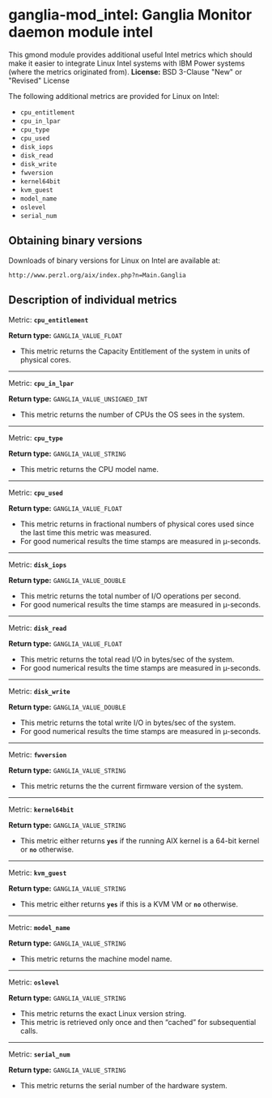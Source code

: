 # ganglia-mod_intel: Ganglia Monitor daemon module intel

This gmond module provides additional useful Intel metrics which should make it easier to integrate Linux Intel systems with IBM Power systems (where the metrics originated from). 
**License:** BSD 3-Clause "New" or "Revised" License

The following additional metrics are provided for Linux on Intel:
* `cpu_entitlement`
* `cpu_in_lpar`
* `cpu_type`
* `cpu_used`
* `disk_iops`
* `disk_read`
* `disk_write`
* `fwversion`
* `kernel64bit`
* `kvm_guest`
* `model_name`
* `oslevel`
* `serial_num`

## Obtaining binary versions

Downloads of binary versions for Linux on Intel are available at:

    http://www.perzl.org/aix/index.php?n=Main.Ganglia

## Description of individual metrics

Metric:	**`cpu_entitlement`**

**Return type:** `GANGLIA_VALUE_FLOAT`

* This metric returns the Capacity Entitlement of the system in units of physical cores.

----

Metric:	**`cpu_in_lpar`**

**Return type:** `GANGLIA_VALUE_UNSIGNED_INT`

* This metric returns the number of CPUs the OS sees in the system.

----

Metric:	**`cpu_type`**

**Return type:** `GANGLIA_VALUE_STRING`

* This metric returns the CPU model name.

----

Metric:	**`cpu_used`**

**Return type:** `GANGLIA_VALUE_FLOAT`

* This metric returns in fractional numbers of physical cores used since the last time this metric was measured.
* For good numerical results the time stamps are measured in µ-seconds.

----

Metric:	**`disk_iops`**

**Return type:** `GANGLIA_VALUE_DOUBLE`

* This metric returns the total number of I/O operations per second.
* For good numerical results the time stamps are measured in µ-seconds.

----

Metric:	**`disk_read`**

**Return type:** `GANGLIA_VALUE_FLOAT`

* This metric returns the total read I/O in bytes/sec of the system.
* For good numerical results the time stamps are measured in µ-seconds.

----

Metric:	**`disk_write`**

**Return type:** `GANGLIA_VALUE_DOUBLE`

* This metric returns the total write I/O in bytes/sec of the system.
* For good numerical results the time stamps are measured in µ-seconds.

----

Metric:	**`fwversion`**

**Return type:** `GANGLIA_VALUE_STRING`

* This metric returns the the current firmware version of the system.

----

Metric:	**`kernel64bit`**

**Return type:** `GANGLIA_VALUE_STRING`

* This metric either returns **`yes`** if the running AIX kernel is a 64-bit kernel or **`no`** otherwise.

----

Metric:	**`kvm_guest`**

**Return type:** `GANGLIA_VALUE_STRING`

* This metric either returns **`yes`** if this is a KVM VM or **`no`** otherwise.

----

Metric:	**`model_name`**

**Return type:** `GANGLIA_VALUE_STRING`

* This metric returns the machine model name.

----

Metric:	**`oslevel`**

**Return type:** `GANGLIA_VALUE_STRING`

* This metric returns the exact Linux version string.
* This metric is retrieved only once and then “cached” for subsequential calls.

----

Metric:	**`serial_num`**

**Return type:** `GANGLIA_VALUE_STRING`

* This metric returns the serial number of the hardware system.
